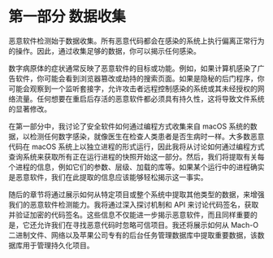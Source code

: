 

# 第一部分 数据收集



恶意软件检测始于数据收集。所有恶意代码都会在感染的系统上执行偏离正常行为的操作。因此，通过收集足够的数据，你可以揭示任何感染。

数字病原体的症状通常反映了恶意软件的目标或功能。例如，如果计算机感染了广告软件，你可能会看到浏览器篡改或劫持的搜索页面。如果是隐秘的后门程序，你可能会观察到一个监听套接字，允许攻击者远程控制感染的系统或其未经授权的网络流量。任何想要在重启后存活的恶意软件都必须具有持久性，这将导致文件系统的显著修改。

在第一部分中，我讨论了安全软件如何通过编程方式收集来自 macOS 系统的数据，以检测任何数字感染，就像医生在检查人类患者是否生病时一样。大多数恶意代码在 macOS 系统上以独立进程的形式运行，因此我将从讨论如何通过编程方式查询系统来获取所有正在运行进程的快照开始这一部分。然后，我们将提取有关每个进程的信息，例如它们的参数、层级、加载的库等。如果某个运行中的进程确实是恶意软件，我们在此提取的信息应该能够轻松揭示这一事实。

随后的章节将通过展示如何从特定项目或整个系统中提取其他类型的数据，来增强我们的恶意软件检测能力。我将通过深入探讨机制和 API 来讨论代码签名，获取并验证加密的代码签名。这些信息不仅能进一步揭示恶意软件，而且同样重要的是，它还允许我们在寻找恶意代码时忽略可信项目。我还将展示如何从 Mach-O 二进制文件、网络以及苹果公司专有的后台任务管理数据库中提取重要数据，该数据库用于管理持久化项目。
